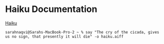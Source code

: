 # Haiku Documentation

[Haiku](https://poemanalysis.com/matsuo-basho/the-cry-of-the-cicada/)

`
sarahnaqvi@Sarahs-MacBook-Pro-2 ~ % say "The cry of the cicada, gives us no sign, that presently it will die" -o haiku.aiff
`